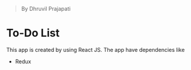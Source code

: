>By Dhruvil Prajapati
# To-Do List
This app is created by using React JS. The app have dependencies like
- Redux
